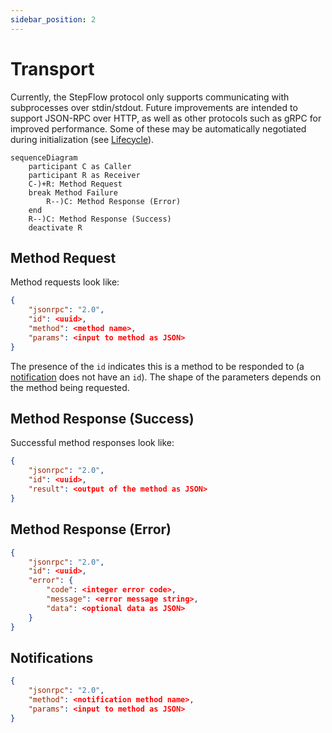 ```yaml
---
sidebar_position: 2
---
```


# Transport

Currently, the StepFlow protocol only supports communicating with subprocesses over stdin/stdout.
Future improvements are intended to support JSON-RPC over HTTP, as well as other protocols such as gRPC for improved performance.
Some of these may be automatically negotiated during initialization (see [Lifecycle](./lifecycle.md)).

```mermaid
sequenceDiagram
    participant C as Caller
    participant R as Receiver
    C-)+R: Method Request
    break Method Failure
        R--)C: Method Response (Error)
    end
    R--)C: Method Response (Success)
    deactivate R
```

## Method Request

Method requests look like:

```json
{
    "jsonrpc": "2.0",
    "id": <uuid>,
    "method": <method name>,
    "params": <input to method as JSON>
}
```

The presence of the `id` indicates this is a method to be responded to (a [notification](#notifications) does not have an `id`).
The shape of the parameters depends on the method being requested.

## Method Response (Success)

Successful method responses look like:

```json
{
    "jsonrpc": "2.0",
    "id": <uuid>,
    "result": <output of the method as JSON>
}
```

## Method Response (Error)

```json
{
    "jsonrpc": "2.0",
    "id": <uuid>,
    "error": {
        "code": <integer error code>,
        "message": <error message string>,
        "data": <optional data as JSON>
    }
}
```

## Notifications

```json
{
    "jsonrpc": "2.0",
    "method": <notification method name>,
    "params": <input to method as JSON>
}
```
